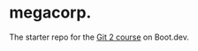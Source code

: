 # megacorp.

The starter repo for the [Git 2 course](https://www.boot.dev/learn/learn-git-2) on Boot.dev.
